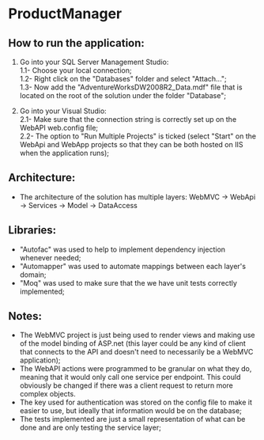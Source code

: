 # ProductManager

## How to run the application:
1. Go into your SQL Server Management Studio:  
   1.1- Choose your local connection;  
   1.2- Right click on the "Databases" folder and select "Attach...";     
   1.3- Now add the "AdventureWorksDW2008R2_Data.mdf" file that is located on the root of the solution under the folder "Database";

2. Go into your Visual Studio:  
   2.1- Make sure that the connection string is correctly set up on the WebAPI web.config file;     
   2.2- The option to "Run Multiple Projects" is ticked (select "Start" on the WebApi and WebApp projects so that they can be both hosted on IIS when the application runs);

## Architecture:
- The architecture of the solution has multiple layers: WebMVC -> WebApi -> Services -> Model -> DataAccess

## Libraries:
- "Autofac" was used to help to implement dependency injection whenever needed;
- "Automapper" was used to automate mappings between each layer's domain;
- "Moq" was used to make sure that the we have unit tests correctly implemented;

## Notes:
- The WebMVC project is just being used to render views and making use of the model binding of ASP.net (this layer could be any kind of client that connects to the API and doesn't need to necessarily be a WebMVC application);
- The WebAPI actions were programmed to be granular on what they do, meaning that it would only call one service per endpoint. This could obviously be changed if there was a client request to return more complex objects.
- The key used for authentication was stored on the config file to make it easier to use, but ideally that information would be on the database;
- The tests implemented are just a small representation of what can be done and are only testing the service layer;
